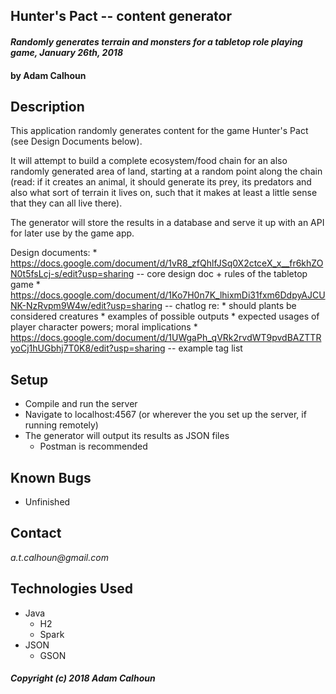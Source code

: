 ## Hunter's Pact -- content generator

#### _Randomly generates terrain and monsters for a tabletop role playing game, January 26th, 2018_

#### by Adam Calhoun

## Description

This application randomly generates content for the game Hunter's Pact (see Design Documents below).

It will attempt to build a complete ecosystem/food chain for an also randomly generated area of land, starting at a random point along the
chain (read: if it creates an animal, it should generate its prey, its predators and also what sort of terrain it lives on, such that it makes at least
a little sense that they can all live there).

The generator will store the results in a database and serve it up with an API for later use by the game app.

Design documents:
    * https://docs.google.com/document/d/1vR8_zfQhlfJSq0X2ctceX_x__fr6khZON0t5fsLcj-s/edit?usp=sharing -- core design doc + rules of the tabletop game
    * https://docs.google.com/document/d/1Ko7H0n7K_lhixmDi31fxm6DdpyAJCUNK-NzRvpm9W4w/edit?usp=sharing -- chatlog re:
        * should plants be considered creatures
        * examples of possible outputs
        * expected usages of player character powers; moral implications
    * https://docs.google.com/document/d/1UWgaPh_qVRk2rvdWT9pvdBAZTTRyoCj1hUGbhj7T0K8/edit?usp=sharing -- example tag list

## Setup

* Compile and run the server
* Navigate to localhost:4567 (or wherever the you set up the server, if running remotely)
* The generator will output its results as JSON files
    * Postman is recommended


## Known Bugs
* Unfinished

## Contact
_a.t.calhoun@gmail.com_

## Technologies Used
* Java
    * H2
    * Spark
* JSON
    * GSON

##### Copyright (c) 2018 **Adam Calhoun**